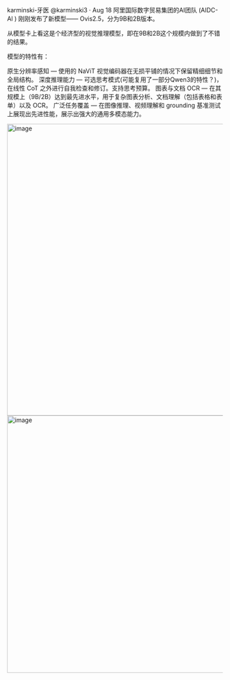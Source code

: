 karminski-牙医
@karminski3
·
Aug 18
阿里国际数字贸易集团的AI团队 (AIDC-Al ) 刚刚发布了新模型—— Ovis2.5，分为9B和2B版本。

从模型卡上看这是个经济型的视觉推理模型，即在9B和2B这个规模内做到了不错的结果。

模型的特性有：

原生分辨率感知 — 使用的 NaViT 视觉编码器在无损平铺的情况下保留精细细节和全局结构。
深度推理能力 — 可选思考模式(可能复用了一部分Qwen3的特性？)，在线性 CoT 之外进行自我检查和修订。支持思考预算。
图表与文档 OCR — 在其规模上（9B/2B）达到最先进水平，用于复杂图表分析、文档理解（包括表格和表单）以及 OCR。
广泛任务覆盖 — 在图像推理、视频理解和 grounding 基准测试上展现出先进性能，展示出强大的通用多模态能力。

<img width="650" height="680" alt="image" src="https://github.com/user-attachments/assets/a12e9db8-02df-4212-a771-35d7dfced875" />

<img width="900" height="600" alt="image" src="https://github.com/user-attachments/assets/c2f6413a-d4d6-451a-8660-96c044030291" />
